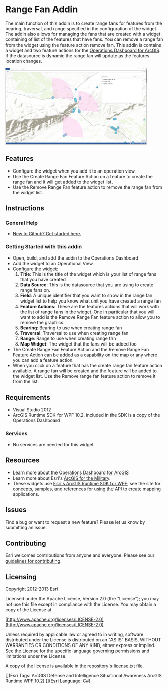 # Range Fan Addin

The main function of this addin is to create range fans for features from the bearing, traversal, and range specified in the configuration of the widget. The addin also allows for managing the fans that are created with a widget containing of list of the features that have fans.  You can remove a range fan from the widget using the feature action remove fan.  This addin is contains a widget and two feature actions for the [Operations Dashboard for ArcGIS](http://resources.arcgis.com/en/operations-dashboard/).  If the datasource is dynamic the range fan will update as the features location changes.

![Image of Operations Dashboard]( Screenshot.PNG "solutions-widgets-wpf")

## Features

* Configure the widget when you add it to an operation view.  
* Use the Create Range Fan Feature Action on a feature to create the range fan and it will get added to the widget list.  
* Use the Remove Range Fan feature action to remove the range fan from the widget list. 

## Instructions

### General Help

* [New to Github? Get started here.](http://htmlpreview.github.com/?https://github.com/Esri/esri.github.com/blob/master/help/esri-getting-to-know-github.html)

### Getting Started with this addin
* Open, build, and add the addin to the Operations Dashboard
* Add the widget to an Operational View
* Configure the widget:
	1. **Title**: This is the title of the widget which is your list of range fans that you have created
	2. **Data Source**:  This is the datasource that you are using to create range fans on.
	3. **Field**:  A unique identifier that you want to show in the range fan widget list to help you know what unit you have created a range fan
	4. **Feature Actions**: These are the features actions that will work with the list of range fans in the widget. One in particular that you will want to add is the Remove Range Fan feature action to allow you to remove the graphics.
	5. **Bearing**: Bearing to use when creating range fan
	6. **Traversal**: Traversal to use when creating range fan
	7. **Range**:  Range to use when creating range fan
	8. **Map Widget**:  The widget that the fans will be added too
* The Create Range Fan Feature Action and the Remove Range Fan Feature Action can be added as a capability on the map or any where you can add a feature action.
* When you click on a feature that has the create range fan feature action available.  A range fan will be created and the feature will be added to the widget list.  Use the Remove range fan feature action to remove it from the list.

## Requirements

* Visual Studio 2012
* ArcGIS Runtime SDK for WPF 10.2, included in the SDK is a copy of the Operations Dashboard
 
### Services

* No services are needed for this widget.

## Resources

* Learn more about the [Operations Dashboard for ArcGIS](http://resources.arcgis.com/en/operations-dashboard/)
* Learn more about Esri's [ArcGIS for the Military](http://solutions.arcgis.com/military/).
* These widgets use [Esri's ArcGIS Runtime SDK for WPF](http://resources.arcgis.com/en/communities/runtime-wpf/);
see the site for concepts, samples, and references for using the API to create mapping applications.


## Issues

Find a bug or want to request a new feature?  Please let us know by submitting an issue.

## Contributing

Esri welcomes contributions from anyone and everyone. Please see our [guidelines for contributing](https://github.com/esri/contributing).

## Licensing

Copyright 2012-2013 Esri

Licensed under the Apache License, Version 2.0 (the "License");
you may not use this file except in compliance with the License.
You may obtain a copy of the License at

   [http://www.apache.org/licenses/LICENSE-2.0](http://www.apache.org/licenses/LICENSE-2.0)

Unless required by applicable law or agreed to in writing, software
distributed under the License is distributed on an "AS IS" BASIS,
WITHOUT WARRANTIES OR CONDITIONS OF ANY KIND, either express or implied.
See the License for the specific language governing permissions and
limitations under the License.

A copy of the license is available in the repository's
[license.txt](license.txt) file.


[](Esri Tags: ArcGIS Defense and Intelligence Situational Awareness ArcGIS Runtime WPF 10.2)
[](Esri Language: C#)